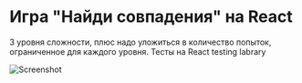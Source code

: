 # Игра "Найди совпадения" на React

3 уровня сложности, плюс надо уложиться в количество попыток, ограниченное для каждого уровня.
Тесты на React testing labrary

![Screenshot](https://sashapro.ru/wp-content/uploads/2022/08/screenshot_findpairgame-300x237.png)

